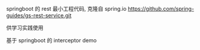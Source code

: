 springboot 的 rest 最小工程代码, 克隆自 spring.io https://github.com/spring-guides/gs-rest-service.git

供学习实践使用

基于 springboot 的 interceptor demo
